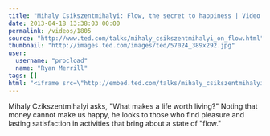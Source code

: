 ```yaml
---
title: "Mihaly Csikszentmihalyi: Flow, the secret to happiness | Video on TED.com"
date: 2013-04-18 13:38:03 00:00
permalink: /videos/1805
source: "http://www.ted.com/talks/mihaly_csikszentmihalyi_on_flow.html"
thumbnail: "http://images.ted.com/images/ted/57024_389x292.jpg"
user:
  username: "procload"
  name: "Ryan Merrill"
tags: []
html: "<iframe src=\"http://embed.ted.com/talks/mihaly_csikszentmihalyi_on_flow.html\" width=\"560\" height=\"315\" frameborder=\"0\" scrolling=\"no\" webkitAllowFullScreen mozallowfullscreen allowFullScreen></iframe>"
---
```


Mihaly Czikszentmihalyi asks, "What makes a life worth living?" Noting that money cannot make us happy, he looks to those who find pleasure and lasting satisfaction in activities that bring about a state of "flow."